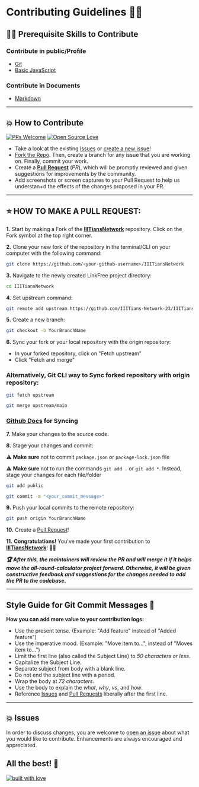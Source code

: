 # Contributing Guidelines 👨‍💻
## 👨‍💻 Prerequisite Skills to Contribute

### Contribute in public/Profile

- [Git](https://git-scm.com/) 
- [Basic JavaScript](https://developer.mozilla.org/en-US/docs/Web/JavaScript)

### Contribute in Documents

- [Markdown](https://www.markdownguide.org/basic-syntax/)

---
## 💥 How to Contribute

[![PRs Welcome](https://img.shields.io/badge/PRs-welcome-brightgreen.svg?style=flat-square)](https://github.com/IIITians-Network-23/IIITiansNetwork/pulls)
[![Open Source Love](https://badges.frapsoft.com/os/v1/open-source.png?v=103)](https://github.com/IIITians-Network-23)

- Take a look at the existing [Issues](https://github.com/IIITians-Network-23/IIITiansNetwork/issues) or [create a new issue](https://github.com/IIITians-Network-23/IIITiansNetwork/issues/new/choose)!
- [Fork the Repo](https://github.com/IIITians-Network-23/IIITiansNetwork/fork). Then, create a branch for any issue that you are working on. Finally, commit your work.
- Create a **[Pull Request](https://github.com/IIITians-Network-23/IIITiansNetwork/compare)** (_PR_), which will be promptly reviewed and given suggestions for improvements by the community.
- Add screenshots or screen captures to your Pull Request to help us understan+d the effects of the changes proposed in your PR.


---
## ⭐ HOW TO MAKE A PULL REQUEST:

**1.** Start by making a Fork of the [**IIITiansNetwork**](https://github.com/IIITians-Network-23/IIITiansNetwork/) repository. Click on the <a href="https://github.com/IIITians-Network-23/IIITiansNetwork/fork"><img src="https://i.imgur.com/G4z1kEe.png" height="15" width="15"></a> Fork symbol at the top right corner.

**2.** Clone your new fork of the repository in the terminal/CLI on your computer with the following command:

```bash
git clone https://github.com/<your-github-username>/IIITiansNetwork
```

**3.** Navigate to the newly created LinkFree project directory:

```bash
cd IIITiansNetwork
```

**4.** Set upstream command:

```bash
git remote add upstream https://github.com/IIITians-Network-23/IIITiansNetwork.git
```

**5.** Create a new branch:

```bash
git checkout -b YourBranchName
```

**6.** Sync your fork or your local repository with the origin repository:

- In your forked repository, click on "Fetch upstream"
- Click "Fetch and merge"

### Alternatively, Git CLI way to Sync forked repository with origin repository:

```bash
git fetch upstream
```

```bash
git merge upstream/main
```

### [Github Docs](https://docs.github.com/en/github/collaborating-with-pull-requests/addressing-merge-conflicts/resolving-a-merge-conflict-on-github) for Syncing

**7.** Make your changes to the source code.

**8.** Stage your changes and commit:

⚠️ **Make sure** not to commit `package.json` or `package-lock.json` file

⚠️ **Make sure** not to run the commands `git add .` or `git add *`. Instead, stage your changes for each file/folder

```bash
git add public
```

```bash
git commit -m "<your_commit_message>"
```

**9.** Push your local commits to the remote repository:

```bash
git push origin YourBranchName
```

**10.** Create a [Pull Request](https://help.github.com/en/github/collaborating-with-issues-and-pull-requests/creating-a-pull-request)!

**11.** **Congratulations!** You've made your first contribution to [**IIITiansNetwork**](https://github.com/IIITians-Network-23/IIITiansNetwork/graphs/contributors)! 🙌🏼

**_:trophy: After this, the maintainers will review the PR and will merge it if it helps move the all-round-calculator project forward. Otherwise, it will be given constructive feedback and suggestions for the changes needed to add the PR to the codebase._**

---

## Style Guide for Git Commit Messages :memo:

**How you can add more value to your contribution logs:**

- Use the present tense. (Example: "Add feature" instead of "Added feature")
- Use the imperative mood. (Example: "Move item to...", instead of "Moves item to...")
- Limit the first line (also called the Subject Line) to _50 characters or less_.
- Capitalize the Subject Line.
- Separate subject from body with a blank line.
- Do not end the subject line with a period.
- Wrap the body at _72 characters_.
- Use the body to explain the _what_, _why_, _vs_, and _how_.
- Reference [Issues](https://github.com/IIITians-Network-23/IIITiansNetwork/issues) and [Pull Requests](https://github.com/IIITians-Network-23/IIITiansNetwork/pulls) liberally after the first line.

---
## 💥 Issues

In order to discuss changes, you are welcome to [open an issue](https://github.com/IIITians-Network-23/IIITiansNetwork/issues/new/choose) about what you would like to contribute. Enhancements are always encouraged and appreciated.

## All the best! 🥇

[![built with love](https://forthebadge.com/images/badges/built-with-love.svg)](https://github.com/IIITians-Network-23)
